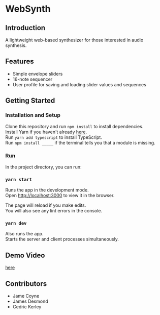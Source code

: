 # WebSynth
## Introduction
A lightweight web-based synthesizer for those interested in audio synthesis.
## Features
* Simple envelope sliders
* 16-note sequencer
* User profile for saving and loading slider values and sequences
## Getting Started
### Installation and Setup
Clone this repository and run `npm install` to install dependencies. <br />
Install Yarn if you haven't already [here](https://classic.yarnpkg.com/en/). <br />
Run `yarn add typescript` to install TypeScript. <br />
Run `npm install _____` if the terminal tells you that a module is missing.

### Run
In the project directory, you can run:

### `yarn start`

Runs the app in the development mode.<br />
Open [http://localhost:3000](http://localhost:3000) to view it in the browser.

The page will reload if you make edits.<br />
You will also see any lint errors in the console.

### `yarn dev`

Also runs the app. <br />
Starts the server and client processes simultaneously.

## Demo Video
[here](https://www.youtube.com/watch?v=dQw4w9WgXcQ)
## Contributors
* Jame Coyne
* James Desmond
* Cedric Kerley







